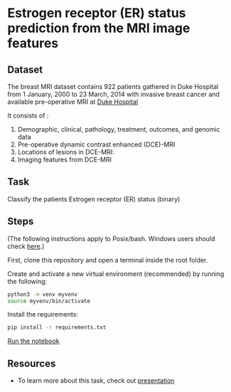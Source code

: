 # Estrogen receptor (ER) status prediction  from the MRI image features


## Dataset
The breast MRI dataset contains 922 patients gathered in Duke Hospital from 1 January, 2000 to 23 March, 2014 with invasive breast cancer and available pre-operative MRI at [Duke Hospital](https://sites.duke.edu/mazurowski/resources/breast-cancer-mri-dataset/)

It consists of :

1. Demographic, clinical, pathology, treatment, outcomes, and genomic data
2. Pre-operative dynamic contrast enhanced (DCE)-MRI
3. Locations of lesions in DCE-MRI:
4. Imaging features from DCE-MRI

## Task

Classify the patients Estrogen receptor (ER) status (binary)

## Steps

(The following instructions apply to Posix/bash. Windows users should check
[here](https://docs.python.org/3/library/venv.html).)

First, clone this repository and open a terminal inside the root folder.

Create and activate a new virtual environment (recommended) by running
the following:

```bash
python3 -m venv myvenv
source myvenv/bin/activate
```

Install the requirements:

```bash
pip install -r requirements.txt
```
 [Run the notebook](../blob/main/subtumor_CLASSIFICATION.ipynb)


## Resources

- To learn more about this task, check out [presentation](../blob/main/docs/presentation.pptx)
